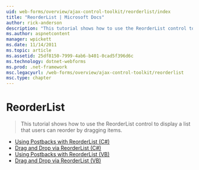 ```yaml
---
uid: web-forms/overview/ajax-control-toolkit/reorderlist/index
title: "ReorderList | Microsoft Docs"
author: rick-anderson
description: "This tutorial shows how to use the ReorderList control to display a list that users can reorder by dragging items."
ms.author: aspnetcontent
manager: wpickett
ms.date: 11/14/2011
ms.topic: article
ms.assetid: 25df8150-7999-4ab6-b401-0cad5f396d6c
ms.technology: dotnet-webforms
ms.prod: .net-framework
msc.legacyurl: /web-forms/overview/ajax-control-toolkit/reorderlist
msc.type: chapter
---
```

ReorderList
====================
> This tutorial shows how to use the ReorderList control to display a list that users can reorder by dragging items.


- [Using Postbacks with ReorderList (C#)](using-postbacks-with-reorderlist-cs.md)
- [Drag and Drop via ReorderList (C#)](drag-and-drop-via-reorderlist-cs.md)
- [Using Postbacks with ReorderList (VB)](using-postbacks-with-reorderlist-vb.md)
- [Drag and Drop via ReorderList (VB)](drag-and-drop-via-reorderlist-vb.md)
